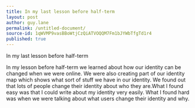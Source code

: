 ```yaml
---
title: In my last lesson before half-term
layout: post
author: guy.lane
permalink: /untitled-document/
source-id: 1qWVMP9vasBBoWtjCzQiATVOQQM7Fm1bJYWbTfgTd1r4
published: true
---
```

In my last lesson before half-term

In my lesson before half-term we learned about how our identity can be changed when we were online. We were also creating part of our identity map which shows what sort of stuff we have in our identity. We  found out that lots of people change their identity about who they are.What I found easy was that I could write about my identity very easily. What I found hard was when we were talking about what users change their identity and why.

